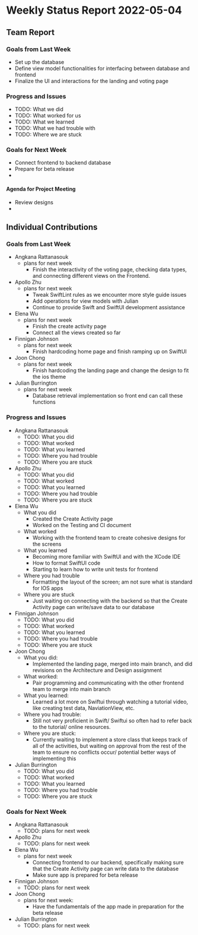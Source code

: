 # Weekly Status Report 2022-05-04

## Team Report

### Goals from Last Week

- Set up the database
- Define view model functionalities for interfacing between database and frontend
- Finalize the UI and interactions for the landing and voting page

### Progress and Issues

- TODO: What we did
- TODO: What worked for us
- TODO: What we learned
- TODO: What we had trouble with
- TODO: Where we are stuck

### Goals for Next Week

- Connect frontend to backend database
- Prepare for beta release
- 

#### Agenda for Project Meeting

- Review designs
- 

## Individual Contributions

### Goals from Last Week

- Angkana Rattanasouk
    - plans for next week
        - Finish the interactivity of the voting page, checking data types, and connecting different views on the Frontend. 
- Apollo Zhu
    - plans for next week
        - Tweak SwiftLint rules as we encounter more style guide issues
        - Add operations for view models with Julian
        - Continue to provide Swift and SwiftUI development assistance
- Elena Wu
    - plans for next week
        - Finish the create activity page 
        - Connect all the views created so far
- Finnigan Johnson
    - plans for next week
        - Finish hardcoding home page and finish ramping up on SwiftUI
- Joon Chong
    - plans for next week
        - Finish hardcoding the landing page and change the design to fit the ios theme
- Julian Burrington
    - plans for next week
        - Database retrieval implementation so front end can call these functions

### Progress and Issues

- Angkana Rattanasouk
    - TODO: What you did
    - TODO: What worked
    - TODO: What you learned
    - TODO: Where you had trouble
    - TODO: Where you are stuck
- Apollo Zhu
    - TODO: What you did
    - TODO: What worked
    - TODO: What you learned
    - TODO: Where you had trouble
    - TODO: Where you are stuck
- Elena Wu
    - What you did
        - Created the Create Activity page
        - Worked on the Testing and CI document
    - What worked
        - Working with the frontend team to create cohesive designs for the screens
    - What you learned
        - Becoming more familiar with SwiftUI and with the XCode IDE
        - How to format SwiftUI code
        - Starting to learn how to write unit tests for frontend
    - Where you had trouble
        - Formatting the layout of the screen; am not sure what is standard for IOS apps
    - Where you are stuck
        - Just waiting on connecting with the backend so that the Create Activity page can write/save data to our database
- Finnigan Johnson
    - TODO: What you did
    - TODO: What worked
    - TODO: What you learned
    - TODO: Where you had trouble
    - TODO: Where you are stuck
- Joon Chong
    - What you did:
        - Implemented the landing page, merged into main branch, and did revisions on the 
          Architecture and Design assignment
    - What worked:
        - Pair programming and communicating with the other frontend team to merge into main branch
    - What you learned:
        - Learned a lot more on Swiftui through watching a tutorial video, like creating test data, NaviationView, etc.
    - Where you had trouble:
        - Still not very proficient in Swift/ Swiftui so often had to refer back to the tutorial/ online resources.
    - Where you are stuck:
        - Currently waiting to implement a store class that keeps track of all of the activities, but waiting on approval
          from the rest of the team to ensure no conflicts occur/ potential better ways of implementing this
- Julian Burrington
    - TODO: What you did
    - TODO: What worked
    - TODO: What you learned
    - TODO: Where you had trouble
    - TODO: Where you are stuck

### Goals for Next Week

- Angkana Rattanasouk
    - TODO: plans for next week
- Apollo Zhu
    - TODO: plans for next week
- Elena Wu
    - plans for next week
        - Connecting frontend to our backend, specifically making sure that the Create Activity page can write data to the database
        - Make sure app is prepared for beta release
- Finnigan Johnson
    - TODO: plans for next week
- Joon Chong
    - plans for next week:
        - Have the fundamentals of the app made in preparation for the beta release
- Julian Burrington
    - TODO: plans for next week
